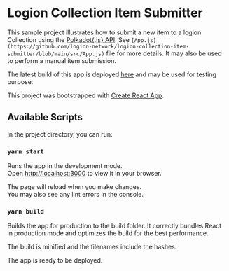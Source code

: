 # Logion Collection Item Submitter

This sample project illustrates how to submit a new item to a logion Collection using the [Polkadot{.js} API](https://polkadot.js.org/docs/api/start).
See `[App.js](https://github.com/logion-network/logion-collection-item-submitter/blob/main/src/App.js)` file for more details.
It may also be used to perform a manual item submission.

The latest build of this app is deployed [here](https://submit.logion.network/) and may be used for testing purpose.

This project was bootstrapped with [Create React App](https://github.com/facebook/create-react-app).

## Available Scripts

In the project directory, you can run:

### `yarn start`

Runs the app in the development mode.\
Open [http://localhost:3000](http://localhost:3000) to view it in your browser.

The page will reload when you make changes.\
You may also see any lint errors in the console.

### `yarn build`

Builds the app for production to the build folder.
It correctly bundles React in production mode and optimizes the build for the best performance.

The build is minified and the filenames include the hashes.

The app is ready to be deployed.
